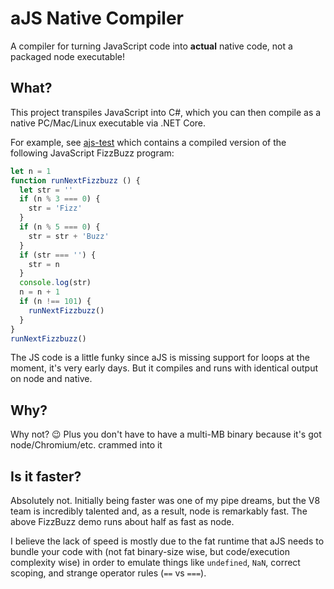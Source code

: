 # aJS Native Compiler

A compiler for turning JavaScript code into **actual** native code, not a packaged node executable!

## What?

This project transpiles JavaScript into C#, which you can then compile as a native PC/Mac/Linux executable via .NET Core.

For example, see [ajs-test](test) which contains a compiled version of the following JavaScript FizzBuzz program:

```js
let n = 1
function runNextFizzbuzz () {
  let str = ''
  if (n % 3 === 0) {
    str = 'Fizz'
  }
  if (n % 5 === 0) {
    str = str + 'Buzz'
  }
  if (str === '') {
    str = n
  }
  console.log(str)
  n = n + 1
  if (n !== 101) {
    runNextFizzbuzz()
  }
}
runNextFizzbuzz()
```

The JS code is a little funky since aJS is missing support for loops at the moment, it's very early days. But it compiles and runs with identical output on node and native.

## Why?

Why not? 😉 Plus you don't have to have a multi-MB binary because it's got node/Chromium/etc. crammed into it

## Is it faster?

Absolutely not. Initially being faster was one of my pipe dreams, but the V8 team is incredibly talented and, as a result, node is remarkably fast. The above FizzBuzz demo runs about half as fast as node.

I believe the lack of speed is mostly due to the fat runtime that aJS needs to bundle your code with (not fat binary-size wise, but code/execution complexity wise) in order to emulate things like `undefined`, `NaN`, correct scoping, and strange operator rules (`==` vs `===`).
